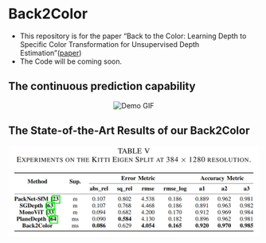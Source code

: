# Back2Color
- This repository is for the paper “Back to the Color: Learning Depth to Specific Color Transformation for Unsupervised Depth Estimation”([paper](https://arxiv.org/pdf/2406.07741))
- The Code will be coming soon.

## The continuous prediction capability
<p align="center">
  <img src="./imgs/combined_images_2-3.gif" alt="Demo GIF"
      width="1000" 
    />
</p>

## The State-of-the-Art Results of our Back2Color
![img](./imgs/Results_384.png)
